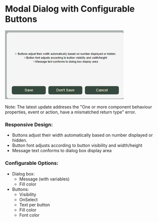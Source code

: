 
# Modal Dialog with Configurable Buttons
![DialogBox Preview](Image/Screenshot%202025-05-13%20113453.png)

Note: The latest update addreses the "One or more component behaviour properties, event or action, have a mismatched return type" error.

### Responsive Design:
- Buttons adjust their width automatically based on number displayed or hidden.
- Button font adjusts according to button visibility and width/height
- Message text conforms to dialog box display area
### Configurable Options:
- Dialog box:
  - Message (with variables)
  - Fill color
- Buttons:
  - Visibility
  - OnSelect
  - Text per button
  - Fill color
  - Font color
